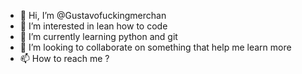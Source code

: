 - 👋 Hi, I’m @Gustavofuckingmerchan
- 👀 I’m interested in lean how to code
- 🌱 I’m currently learning python and git
- 💞️ I’m looking to collaborate on something that help me learn more 
- 📫 How to reach me ?

<!---
Gustavofuckingmerchan/Gustavofuckingmerchan is a ✨ special ✨ repository because its `README.md` (this file) appears on your GitHub profile.
You can click the Preview link to take a look at your changes.
--->
